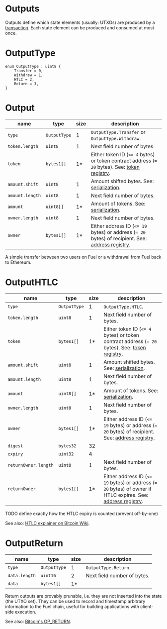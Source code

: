 Outputs
===

Outputs define which state elements (usually: UTXOs) are produced by a [transaction](./Transactions.md). Each state element can be produced and consumed at most once.

# OutputType

```
enum OutputType : uint8 {
    Transfer = 0,
    Withdraw = 1,
    HTLC = 2,
    Return = 3,
}
```

# Output

| name            | type         | size | description                                                                                                        |
| --------------- | ------------ | ---- | ------------------------------------------------------------------------------------------------------------------ |
| `type`          | `OutputType` | 1    | `OutputType.Transfer` or `OutputType.Withdraw`.                                                                    |
| `token.length`  | `uint8`      | 1    | Next field number of bytes.                                                                                        |
| `token`         | `bytes1[]`   | 1*   | Either token ID (`<= 4` bytes) or token contract address (`= 20` bytes). See: [token registry](./Tokens.md).       |
| `amount.shift`  | `uint8`      | 1    | Amount shifted bytes. See: [serialization](../0.%20Fundamentals/5.%20Serialization.md).                            |
| `amount.length` | `uint8`      | 1    | Next field number of bytes.                                                                                        |
| `amount`        | `uint8[]`    | 1*   | Amount of tokens. See: [serialization](../0.%20Fundamentals/5.%20Serialization.md).                                |
| `owner.length`  | `uint8`      | 1    | Next field number of bytes.                                                                                        |
| `owner`         | `bytes1[]`   | 1*   | Either address ID (`<= 19` bytes) or address (`= 20` bytes) of recipient. See: [address registry](./Addresses.md). |

A simple transfer between two users on Fuel or a withdrawal from Fuel back to Ethereum.

# OutputHTLC

| name                 | type         | size | description                                                                                                                    |
| -------------------- | ------------ | ---- | ------------------------------------------------------------------------------------------------------------------------------ |
| `type`               | `OutputType` | 1    | `OutputType.HTLC`.                                                                                                             |
| `token.length`       | `uint8`      | 1    | Next field number of bytes.                                                                                                    |
| `token`              | `bytes1[]`   | 1*   | Either token ID (`<= 4` bytes) or token contract address (`= 20` bytes). See: [token registry](./Tokens.md).                   |
| `amount.shift`       | `uint8`      | 1    | Amount shifted bytes. See: [serialization](../0.%20Fundamentals/5.%20Serialization.md).                                        |
| `amount.length`      | `uint8`      | 1    | Next field number of bytes.                                                                                                    |
| `amount`             | `uint8[]`    | 1*   | Amount of tokens. See: [serialization](../0.%20Fundamentals/5.%20Serialization.md).                                            |
| `owner.length`       | `uint8`      | 1    | Next field number of bytes.                                                                                                    |
| `owner`              | `bytes1[]`   | 1*   | Either address ID (`<= 19` bytes) or address (`= 20` bytes) of recipient. See: [address registry](./Addresses.md).             |
| `digest`             | `bytes32`    | 32   |                                                                                                                                |
| `expiry`             | `uint32`     | 4    |                                                                                                                                |
| `returnOwner.length` | `uint8`      | 1    | Next field number of bytes.                                                                                                    |
| `returnOwner`        | `bytes1[]`   | 1*   | Either address ID (`<= 19` bytes) or address (`= 20` bytes) of owner if HTLC expires. See: [address registry](./Addresses.md). |

TODO define exactly how the HTLC expiry is counted (prevent off-by-one)

See also: [HTLC explainer on Bitcoin Wiki](https://en.bitcoin.it/wiki/Hash_Time_Locked_Contracts).

# OutputReturn

| name          | type         | size | description                 |
| ------------- | ------------ | ---- | --------------------------- |
| `type`        | `OutputType` | 1    | `OutputType.Return`.        |
| `data.length` | `uint16`     | 2    | Next field number of bytes. |
| `data`        | `bytes1[]`   | 1*   |                             |

Return outputs are provably prunable, i.e. they are not inserted into the state (the UTXO set). They can be used to record and timestamp arbitrary information to the Fuel chain, useful for building applications with client-side execution.

See also: [Bitcoin's OP_RETURN](https://en.bitcoin.it/wiki/OP_RETURN).
